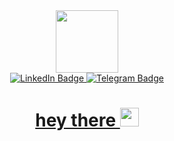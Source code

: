 <div id="header" align="center">
  <img src="https://media.giphy.com/media/UqAlDtPrxUIT1yYmFp/giphy-downsized-large.gif" width="100"/>
</div>

<div id="badges" align="center">
  <a href="https://www.linkedin.com/in/кирилл-doomfist-42a635230/">
    <img src="https://img.shields.io/badge/LinkedIn-blue?style=for-the-badge&logo=linkedin&logoColor=white" alt="LinkedIn Badge"/>
  </a>
  <a href="https://t.me/mikedexterisaniceguy">
    <img src="https://img.shields.io/badge/Telegram-red?style=for-the-badge&logo=telegram&logoColor=white" alt="Telegram Badge"/>
    <h1>
    hey there
    <img src="https://media.giphy.com/media/hvRJCLFzcasrR4ia7z/giphy.gif" width="30px"/>
    </h1>
  </a>
</div>
